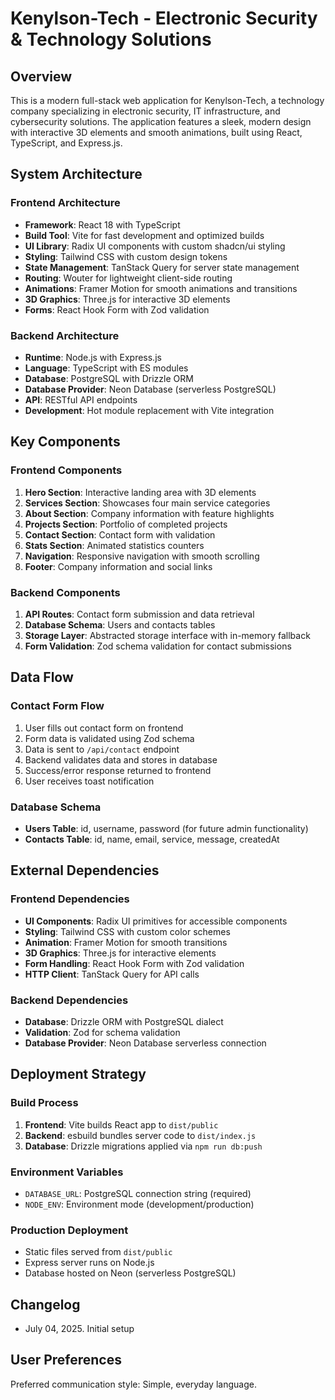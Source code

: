 # Kenylson-Tech - Electronic Security & Technology Solutions

## Overview

This is a modern full-stack web application for Kenylson-Tech, a technology company specializing in electronic security, IT infrastructure, and cybersecurity solutions. The application features a sleek, modern design with interactive 3D elements and smooth animations, built using React, TypeScript, and Express.js.

## System Architecture

### Frontend Architecture
- **Framework**: React 18 with TypeScript
- **Build Tool**: Vite for fast development and optimized builds
- **UI Library**: Radix UI components with custom shadcn/ui styling
- **Styling**: Tailwind CSS with custom design tokens
- **State Management**: TanStack Query for server state management
- **Routing**: Wouter for lightweight client-side routing
- **Animations**: Framer Motion for smooth animations and transitions
- **3D Graphics**: Three.js for interactive 3D elements
- **Forms**: React Hook Form with Zod validation

### Backend Architecture
- **Runtime**: Node.js with Express.js
- **Language**: TypeScript with ES modules
- **Database**: PostgreSQL with Drizzle ORM
- **Database Provider**: Neon Database (serverless PostgreSQL)
- **API**: RESTful API endpoints
- **Development**: Hot module replacement with Vite integration

## Key Components

### Frontend Components
1. **Hero Section**: Interactive landing area with 3D elements
2. **Services Section**: Showcases four main service categories
3. **About Section**: Company information with feature highlights
4. **Projects Section**: Portfolio of completed projects
5. **Contact Section**: Contact form with validation
6. **Stats Section**: Animated statistics counters
7. **Navigation**: Responsive navigation with smooth scrolling
8. **Footer**: Company information and social links

### Backend Components
1. **API Routes**: Contact form submission and data retrieval
2. **Database Schema**: Users and contacts tables
3. **Storage Layer**: Abstracted storage interface with in-memory fallback
4. **Form Validation**: Zod schema validation for contact submissions

## Data Flow

### Contact Form Flow
1. User fills out contact form on frontend
2. Form data is validated using Zod schema
3. Data is sent to `/api/contact` endpoint
4. Backend validates data and stores in database
5. Success/error response returned to frontend
6. User receives toast notification

### Database Schema
- **Users Table**: id, username, password (for future admin functionality)
- **Contacts Table**: id, name, email, service, message, createdAt

## External Dependencies

### Frontend Dependencies
- **UI Components**: Radix UI primitives for accessible components
- **Styling**: Tailwind CSS with custom color schemes
- **Animation**: Framer Motion for smooth transitions
- **3D Graphics**: Three.js for interactive elements
- **Form Handling**: React Hook Form with Zod validation
- **HTTP Client**: TanStack Query for API calls

### Backend Dependencies
- **Database**: Drizzle ORM with PostgreSQL dialect
- **Validation**: Zod for schema validation
- **Database Provider**: Neon Database serverless connection

## Deployment Strategy

### Build Process
1. **Frontend**: Vite builds React app to `dist/public`
2. **Backend**: esbuild bundles server code to `dist/index.js`
3. **Database**: Drizzle migrations applied via `npm run db:push`

### Environment Variables
- `DATABASE_URL`: PostgreSQL connection string (required)
- `NODE_ENV`: Environment mode (development/production)

### Production Deployment
- Static files served from `dist/public`
- Express server runs on Node.js
- Database hosted on Neon (serverless PostgreSQL)

## Changelog
- July 04, 2025. Initial setup

## User Preferences

Preferred communication style: Simple, everyday language.